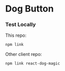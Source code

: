 # Dog Button

### Test Locally

This repo:

```bash
npm link
```

Other client repo:

```bash
npm link react-dog-magic
```
